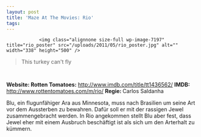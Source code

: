 ```yaml
---
layout: post
title: 'Maze At The Movies: Rio'
tags:
---
```



                <img class="alignnone size-full wp-image-7197" title="rio_poster" src="/uploads/2011/05/rio_poster.jpg" alt="" width="338" height="500" />
<blockquote>This turkey can't fly</blockquote>
<img class="alignnone size-full wp-image-5898" title="movie_review_4stars" src="/uploads/2010/02/movie_review_4stars.png" alt="" width="75" height="15" />
<p><strong> Website: </strong>
<strong>Rotten Tomatoes:</strong> <a href="http://www.imdb.com/title/tt1436562/"><a href="http://www.imdb.com/title/tt1436562/">http://www.imdb.com/title/tt1436562/</a></a>
<strong>IMDB: </strong><a href="http://www.rottentomatoes.com/m/rio/"><a href="http://www.rottentomatoes.com/m/rio/">http://www.rottentomatoes.com/m/rio/</a></a>
<strong></strong> <strong>Regie: </strong>Carlos Saldanha</p>
<p>Blu, ein flugunfähiger Ara aus Minnesota, muss nach Brasilien um seine Art vor dem Aussterben zu bewahren. Dafür soll er mit der rassigen Jewel zusammengebracht werden. In Rio angekommen stellt Blu aber fest, dass Jewel eher mit einem Ausbruch beschäftigt ist als sich um den Arterhalt zu kümmern.</p>
